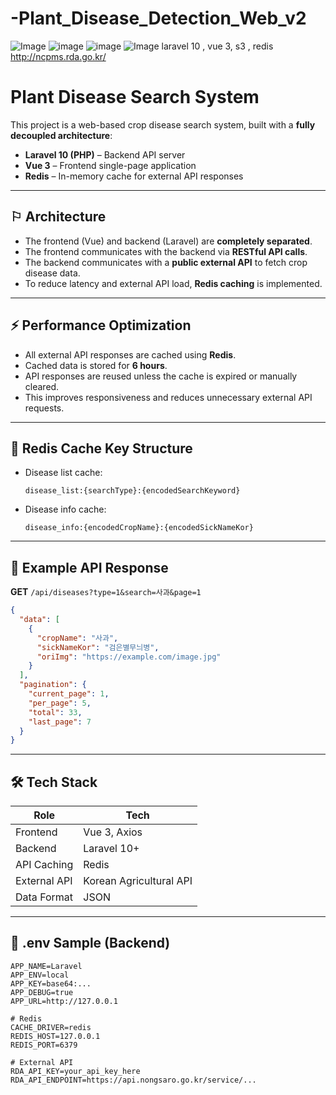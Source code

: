 # -Plant_Disease_Detection_Web_v2
![Image](https://github.com/user-attachments/assets/0ef5a30c-204a-4389-8d92-5438ab63dce2)
![image](https://github.com/user-attachments/assets/dc8fc5ff-6484-4f5c-a57c-b4eaebdcf940)
![image](https://github.com/user-attachments/assets/3f7111f0-d1da-4e11-baa5-40b8dd89296e)
![Image](https://github.com/user-attachments/assets/7b1c3842-7331-4e4a-835a-396586ed9132)
laravel 10 , vue 3, s3 , redis
http://ncpms.rda.go.kr/ 
# Plant Disease Search System

This project is a web-based crop disease search system, built with a **fully decoupled architecture**:

* **Laravel 10 (PHP)** – Backend API server
* **Vue 3** – Frontend single-page application
* **Redis** – In-memory cache for external API responses

---

## ⚐ Architecture

* The frontend (Vue) and backend (Laravel) are **completely separated**.
* The frontend communicates with the backend via **RESTful API calls**.
* The backend communicates with a **public external API** to fetch crop disease data.
* To reduce latency and external API load, **Redis caching** is implemented.

---

## ⚡ Performance Optimization

* All external API responses are cached using **Redis**.
* Cached data is stored for **6 hours**.
* API responses are reused unless the cache is expired or manually cleared.
* This improves responsiveness and reduces unnecessary external API requests.

---

## 🤩 Redis Cache Key Structure

* Disease list cache:

  ```
  disease_list:{searchType}:{encodedSearchKeyword}
  ```

* Disease info cache:

  ```
  disease_info:{encodedCropName}:{encodedSickNameKor}
  ```

---

## 🎇 Example API Response

**GET** `/api/diseases?type=1&search=사과&page=1`

```json
{
  "data": [
    {
      "cropName": "사과",
      "sickNameKor": "검은별무늬병",
      "oriImg": "https://example.com/image.jpg"
    }
  ],
  "pagination": {
    "current_page": 1,
    "per_page": 5,
    "total": 33,
    "last_page": 7
  }
}
```

---

## 🛠 Tech Stack

| Role         | Tech                    |
| ------------ | ----------------------- |
| Frontend     | Vue 3, Axios            |
| Backend      | Laravel 10+             |
| API Caching  | Redis                   |
| External API | Korean Agricultural API |
| Data Format  | JSON                    |

---

## 🔧 .env Sample (Backend)

```env
APP_NAME=Laravel
APP_ENV=local
APP_KEY=base64:...
APP_DEBUG=true
APP_URL=http://127.0.0.1

# Redis
CACHE_DRIVER=redis
REDIS_HOST=127.0.0.1
REDIS_PORT=6379

# External API
RDA_API_KEY=your_api_key_here
RDA_API_ENDPOINT=https://api.nongsaro.go.kr/service/...
```
